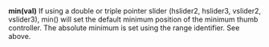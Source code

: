 <a name="min"><h3 style="padding-top: 40px; margin-top: 40px;"></h3></a>
**min(val)** If using a double or triple pointer slider (hslider2, hslider3, vslider2, vslider3), min() will set the default minimum position of the minimum thumb controller. The absolute minimum is set using the range identifier. See above.
